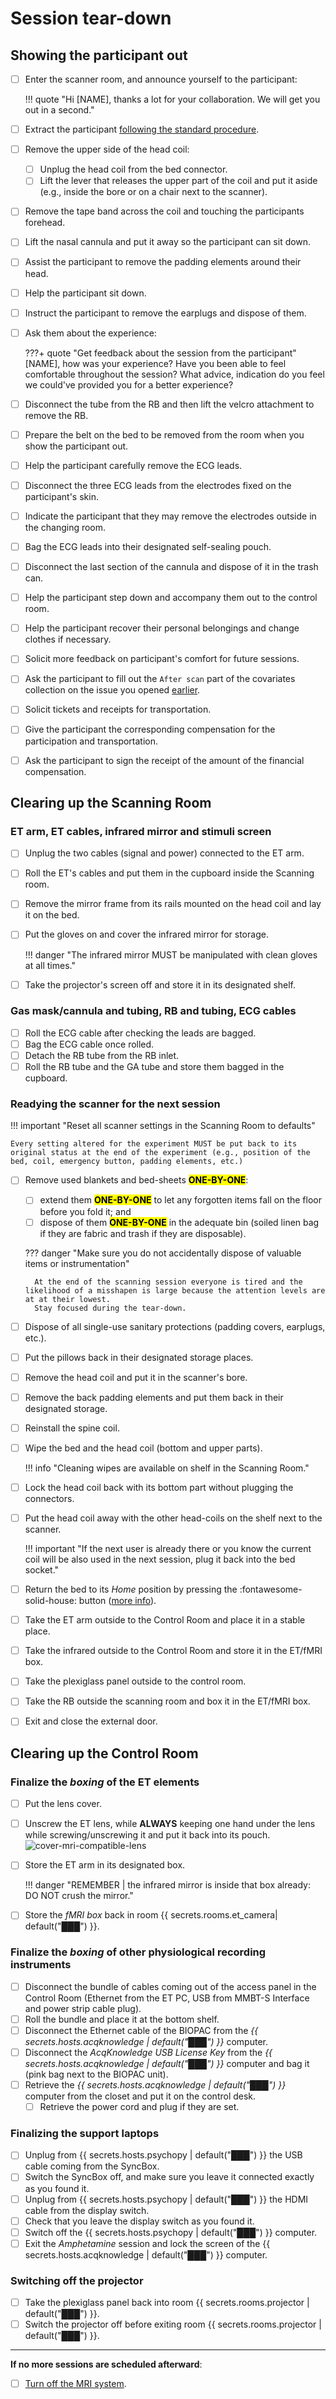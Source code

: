 # Session tear-down

## Showing the participant out

- [ ] Enter the scanner room, and announce yourself to the participant:

    !!! quote "Hi [NAME], thanks a lot for your collaboration. We will get you out in a second."

- [ ] Extract the participant [following the standard procedure](notes-scanning.md#standard-extraction-of-the-participant).
- [ ] Remove the upper side of the head coil:
    - [ ] Unplug the head coil from the bed connector.
    - [ ] Lift the lever that releases the upper part of the coil and put it aside (e.g., inside the bore or on a chair next to the scanner).
- [ ] Remove the tape band across the coil and touching the participants forehead.
- [ ] Lift the nasal cannula and put it away so the participant can sit down.
- [ ] Assist the participant to remove the padding elements around their head.
- [ ] Help the participant sit down.
- [ ] Instruct the participant to remove the earplugs and dispose of them.
- [ ] Ask them about the experience:

    ???+ quote "Get feedback about the session from the participant"
        [NAME], how was your experience?
        Have you been able to feel comfortable throughout the session?
        What advice, indication do you feel we could've provided you for a better experience?

- [ ] Disconnect the tube from the RB and then lift the velcro attachment to remove the RB.
- [ ] Prepare the belt on the bed to be removed from the room when you show the participant out.
- [ ] Help the participant carefully remove the ECG leads.
- [ ] Disconnect the three ECG leads from the electrodes fixed on the participant's skin.
- [ ] Indicate the participant that they may remove the electrodes outside in the changing room.
- [ ] Bag the ECG leads into their designated self-sealing pouch.
- [ ] Disconnect the last section of the cannula and dispose of it in the trash can.
- [ ] Help the participant step down and accompany them out to the control room.
- [ ] Help the participant recover their personal belongings and change clothes if necessary.
- [ ] Solicit more feedback on participant's comfort for future sessions.
- [ ] Ask the participant to fill out the `After scan` part of the covariates collection on the issue you opened [earlier](pre-session.md#collection-of-covariates).
- [ ] Solicit tickets and receipts for transportation.
- [ ] Give the participant the corresponding compensation for the participation and transportation.
- [ ] Ask the participant to sign the receipt of the amount of the financial compensation.

## Clearing up the Scanning Room

### ET arm, ET cables, infrared mirror and stimuli screen

- [ ] Unplug the two cables (signal and power) connected to the ET arm.
- [ ] Roll the ET's cables and put them in the cupboard inside the Scanning room.
- [ ] Remove the mirror frame from its rails mounted on the head coil and lay it on the bed.
- [ ] Put the gloves on and cover the infrared mirror for storage.

    !!! danger "The infrared mirror MUST be manipulated with clean gloves at all times."

- [ ] Take the projector's screen off and store it in its designated shelf.

### Gas mask/cannula and tubing, RB and tubing, ECG cables

- [ ] Roll the ECG cable after checking the leads are bagged.
- [ ] Bag the ECG cable once rolled.
- [ ] Detach the RB tube from the RB inlet.
- [ ] Roll the RB tube and the GA tube and store them bagged in the cupboard.

### Readying the scanner for the next session

!!! important "Reset all scanner settings in the Scanning Room to defaults"

    Every setting altered for the experiment MUST be put back to its original status at the end of the experiment (e.g., position of the bed, coil, emergency button, padding elements, etc.)

- [ ] Remove used blankets and bed-sheets <mark>**ONE-BY-ONE**</mark>:
    - [ ] extend them <mark>**ONE-BY-ONE**</mark> to let any forgotten items fall on the floor before you fold it; and
    - [ ] dispose of them <mark>**ONE-BY-ONE**</mark> in the adequate bin (soiled linen bag if they are fabric and trash if they are disposable).

    ??? danger "Make sure you do not accidentally dispose of valuable items or instrumentation"

        At the end of the scanning session everyone is tired and the likelihood of a misshapen is large because the attention levels are at at their lowest.
        Stay focused during the tear-down.

- [ ] Dispose of all single-use sanitary protections (padding covers, earplugs, etc.).
- [ ] Put the pillows back in their designated storage places.
- [ ] Remove the head coil and put it in the scanner's bore.
- [ ] Remove the back padding elements and put them back in their designated storage.
- [ ] Reinstall the spine coil.
- [ ] Wipe the bed and the head coil (bottom and upper parts).

    !!! info "Cleaning wipes are available on shelf in the Scanning Room."

- [ ] Lock the head coil back with its bottom part without plugging the connectors.
- [ ] Put the head coil away with the other head-coils on the shelf next to the scanner.

    !!! important "If the next user is already there or you know the current coil will be also used in the next session, plug it back into the bed socket."

- [ ] Return the bed to its *Home* position by pressing the :fontawesome-solid-house: button ([more info](notes-scanning.md#standard-extraction-of-the-participant)).
- [ ] Take the ET arm outside to the Control Room and place it in a stable place.
- [ ] Take the infrared outside to the Control Room and store it in the ET/fMRI box.
- [ ] Take the plexiglass panel outside to the control room.
- [ ] Take the RB outside the scanning room and box it in the ET/fMRI box.
- [ ] Exit and close the external door.

## Clearing up the Control Room

### Finalize the *boxing* of the ET elements

- [ ] Put the lens cover.
- [ ] Unscrew the ET lens, while **ALWAYS** keeping one hand under the lens while screwing/unscrewing it and put it back into its pouch.
    ![cover-mri-compatible-lens](../assets/images/cover-mri-compatible-lens.png "Cover MRI compatible lens")
- [ ] Store the ET arm in its designated box.

    !!! danger "REMEMBER | the infrared mirror is inside that box already: DO NOT crush the mirror."

- [ ] Store the *fMRI box* back in room {{ secrets.rooms.et_camera| default("███") }}.

### Finalize the *boxing* of other physiological recording instruments

- [ ] Disconnect the bundle of cables coming out of the access panel in the Control Room (Ethernet from the ET PC, USB from MMBT-S Interface and power strip cable plug).
- [ ] Roll the bundle and place it at the bottom shelf.
- [ ] Disconnect the Ethernet cable of the BIOPAC from the *{{ secrets.hosts.acqknowledge | default("███") }}* computer.
- [ ] Disconnect the *AcqKnowledge USB License Key* from the *{{ secrets.hosts.acqknowledge | default("███") }}* computer and bag it (pink bag next to the BIOPAC unit).
- [ ] Retrieve the *{{ secrets.hosts.acqknowledge | default("███") }}* computer from the closet and put it on the control desk.
    - [ ] Retrieve the power cord and plug if they are set.

### Finalizing the support laptops

- [ ] Unplug from {{ secrets.hosts.psychopy | default("███") }} the USB cable coming from the SyncBox.
- [ ] Switch the SyncBox off, and make sure you leave it connected exactly as you found it.
- [ ] Unplug from {{ secrets.hosts.psychopy | default("███") }} the HDMI cable from the display switch.
- [ ] Check that you leave the display switch as you found it.
- [ ] Switch off the {{ secrets.hosts.psychopy | default("███") }} computer.
- [ ] Exit the *Amphetamine* session and lock the screen of the {{ secrets.hosts.acqknowledge | default("███") }} computer.

### Switching off the projector

- [ ] Take the plexiglass panel back into room {{ secrets.rooms.projector | default("███") }}.
- [ ] Switch the projector off before exiting room {{ secrets.rooms.projector | default("███") }}.

---

**If no more sessions are scheduled afterward**:

- [ ] [Turn off the MRI system](notes-scanning.md#scanner-shutdown-protocol).
